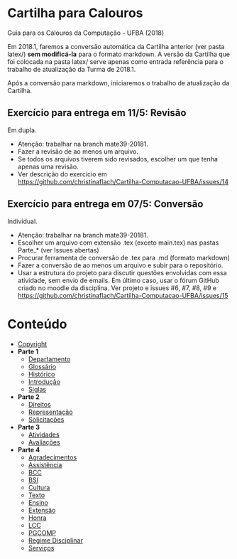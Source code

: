 # Cartilha para Calouros 

Guia para os Calouros da Computação - UFBA (2018)

Em 2018.1, faremos a conversão automática da Cartilha anterior (ver pasta latex/) **sem modificá-la**
para o formato markdown.
A versão da Cartilha que foi colocada na pasta latex/ serve apenas como entrada referência para o trabalho de atualização da Turma de 2018.1.

Após a conversão para markdown, iniciaremos o trabalho de atualização da Cartilha.

## Exercício para entrega em 11/5: Revisão
Em dupla.
- Atenção: trabalhar na branch mate39-20181.
- Fazer a revisão de ao menos um arquivo.
- Se todos os arquivos tiverem sido revisados, escolher um que tenha apenas uma revisão.
- Ver descrição do exercício em https://github.com/christinaflach/Cartilha-Computacao-UFBA/issues/14 

## Exercício para entrega em 07/5: Conversão
Individual.
- Atenção: trabalhar na branch mate39-20181.
- Escolher um arquivo com extensão .tex (exceto main.tex) nas pastas Parte_* (ver Issues abertas)
- Procurar ferramenta de conversão de .tex para .md (formato markdown)
- Fazer a conversão de ao menos um arquivo e subir para o repositório.
- Usar a estrutura do projeto para discutir questões envolvidas com essa atividade, sem envio de emails.
Em último caso, usar o fórum GitHub criado no moodle da disciplina. 
Ver projeto e issues #6, #7, #8, #9 e https://github.com/christinaflach/Cartilha-Computacao-UFBA/issues/15

# Conteúdo

* [Copyright](link://copyright)
* **Parte 1**
    * [Departamento](link://markdown/departamento)
    * [Glossário](link://markdown/glossario)
    * [Histórico](link://markdown/historico)
    * [Introdução](link://markdown/introducao)
    * [Siglas](link://markdown/siglas)
* **Parte 2**
    * [Direitos](link://markdown/direitos)
    * [Representação](link://markdown/representacao)
    * [Solicitações](link://markdown/solicitacoes)
* **Parte 3**
    * [Atividades](link://markdown/atividades)
    * [Avaliações](link://markdown/avaliações)
* **Parte 4**
    * [Agradecimentos](link://markdown/agradecimentos)
    * [Assistência](link://markdown/assistencia)
    * [BCC](link://markdown/bcc)
    * [BSI](link://markdown/bsi)
    * [Cultura](link://markdown/cultura)
    * [Texto](link://markdown/curriculum)
    * [Ensino](link://markdown/ensino)
    * [Extensão](link://markdown/extensao)
    * [Honra](link://markdown/honra)
    * [LCC](link://markdown/lcc)
    * [PGCOMP](link://markdown/pgcomp)
    * [Regime Disciplinar](link://markdown/regdisciplinar)
    * [Serviços](link://markdown/servicos)


